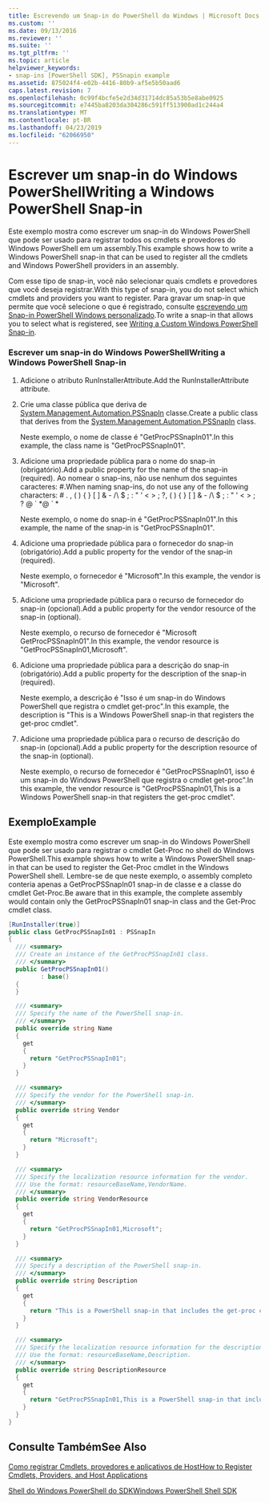 ```yaml
---
title: Escrevendo um Snap-in do PowerShell do Windows | Microsoft Docs
ms.custom: ''
ms.date: 09/13/2016
ms.reviewer: ''
ms.suite: ''
ms.tgt_pltfrm: ''
ms.topic: article
helpviewer_keywords:
- snap-ins [PowerShell SDK], PSSnapin example
ms.assetid: 875024f4-e02b-4416-80b9-af5e5b50aad6
caps.latest.revision: 7
ms.openlocfilehash: 0c99f4bcfe5e2d34d31714dc85a53b5e8abe0925
ms.sourcegitcommit: e7445ba8203da304286c591ff513900ad1c244a4
ms.translationtype: MT
ms.contentlocale: pt-BR
ms.lasthandoff: 04/23/2019
ms.locfileid: "62066950"
---
```

# <a name="writing-a-windows-powershell-snap-in"></a><span data-ttu-id="928c7-102">Escrever um snap-in do Windows PowerShell</span><span class="sxs-lookup"><span data-stu-id="928c7-102">Writing a Windows PowerShell Snap-in</span></span>

<span data-ttu-id="928c7-103">Este exemplo mostra como escrever um snap-in do Windows PowerShell que pode ser usado para registrar todos os cmdlets e provedores do Windows PowerShell em um assembly.</span><span class="sxs-lookup"><span data-stu-id="928c7-103">This example shows how to write a Windows PowerShell snap-in that can be used to register all the cmdlets and Windows PowerShell providers in an assembly.</span></span>

<span data-ttu-id="928c7-104">Com esse tipo de snap-in, você não selecionar quais cmdlets e provedores que você deseja registrar.</span><span class="sxs-lookup"><span data-stu-id="928c7-104">With this type of snap-in, you do not select which cmdlets and providers you want to register.</span></span> <span data-ttu-id="928c7-105">Para gravar um snap-in que permite que você selecione o que é registrado, consulte [escrevendo um Snap-in PowerShell Windows personalizado](./writing-a-custom-windows-powershell-snap-in.md).</span><span class="sxs-lookup"><span data-stu-id="928c7-105">To write a snap-in that allows you to select what is registered, see [Writing a Custom Windows PowerShell Snap-in](./writing-a-custom-windows-powershell-snap-in.md).</span></span>

### <a name="writing-a-windows-powershell-snap-in"></a><span data-ttu-id="928c7-106">Escrever um snap-in do Windows PowerShell</span><span class="sxs-lookup"><span data-stu-id="928c7-106">Writing a Windows PowerShell Snap-in</span></span>

1. <span data-ttu-id="928c7-107">Adicione o atributo RunInstallerAttribute.</span><span class="sxs-lookup"><span data-stu-id="928c7-107">Add the RunInstallerAttribute attribute.</span></span>

2. <span data-ttu-id="928c7-108">Crie uma classe pública que deriva de [System.Management.Automation.PSSnapIn](/dotnet/api/System.Management.Automation.PSSnapIn) classe.</span><span class="sxs-lookup"><span data-stu-id="928c7-108">Create a public class that derives from the [System.Management.Automation.PSSnapIn](/dotnet/api/System.Management.Automation.PSSnapIn) class.</span></span>

    <span data-ttu-id="928c7-109">Neste exemplo, o nome de classe é "GetProcPSSnapIn01".</span><span class="sxs-lookup"><span data-stu-id="928c7-109">In this example, the class name is "GetProcPSSnapIn01".</span></span>

3. <span data-ttu-id="928c7-110">Adicione uma propriedade pública para o nome do snap-in (obrigatório).</span><span class="sxs-lookup"><span data-stu-id="928c7-110">Add a public property for the name of the snap-in (required).</span></span> <span data-ttu-id="928c7-111">Ao nomear o snap-ins, não use nenhum dos seguintes caracteres: #.</span><span class="sxs-lookup"><span data-stu-id="928c7-111">When naming snap-ins, do not use any of the following characters: # .</span></span> <span data-ttu-id="928c7-112">, ( ) { } [ ] & - /\ $ ; : " ' \< > ; ?</span><span class="sxs-lookup"><span data-stu-id="928c7-112">, ( ) { } [ ] & - /\ $ ; : " ' \< > ; ?</span></span> <span data-ttu-id="928c7-113">@ \` \*</span><span class="sxs-lookup"><span data-stu-id="928c7-113">@ \` \*</span></span>

    <span data-ttu-id="928c7-114">Neste exemplo, o nome do snap-in é "GetProcPSSnapIn01".</span><span class="sxs-lookup"><span data-stu-id="928c7-114">In this example, the name of the snap-in is "GetProcPSSnapIn01".</span></span>

4. <span data-ttu-id="928c7-115">Adicione uma propriedade pública para o fornecedor do snap-in (obrigatório).</span><span class="sxs-lookup"><span data-stu-id="928c7-115">Add a public property for the vendor of the snap-in (required).</span></span>

    <span data-ttu-id="928c7-116">Neste exemplo, o fornecedor é "Microsoft".</span><span class="sxs-lookup"><span data-stu-id="928c7-116">In this example, the vendor is "Microsoft".</span></span>

5. <span data-ttu-id="928c7-117">Adicione uma propriedade pública para o recurso de fornecedor do snap-in (opcional).</span><span class="sxs-lookup"><span data-stu-id="928c7-117">Add a public property for the vendor resource of the snap-in (optional).</span></span>

    <span data-ttu-id="928c7-118">Neste exemplo, o recurso de fornecedor é "Microsoft GetProcPSSnapIn01".</span><span class="sxs-lookup"><span data-stu-id="928c7-118">In this example, the vendor resource is "GetProcPSSnapIn01,Microsoft".</span></span>

6. <span data-ttu-id="928c7-119">Adicione uma propriedade pública para a descrição do snap-in (obrigatório).</span><span class="sxs-lookup"><span data-stu-id="928c7-119">Add a public property for the description of the snap-in (required).</span></span>

    <span data-ttu-id="928c7-120">Neste exemplo, a descrição é "Isso é um snap-in do Windows PowerShell que registra o cmdlet get-proc".</span><span class="sxs-lookup"><span data-stu-id="928c7-120">In this example, the description is "This is a Windows PowerShell snap-in that registers the get-proc cmdlet".</span></span>

7. <span data-ttu-id="928c7-121">Adicione uma propriedade pública para o recurso de descrição do snap-in (opcional).</span><span class="sxs-lookup"><span data-stu-id="928c7-121">Add a public property for the description resource of the snap-in (optional).</span></span>

    <span data-ttu-id="928c7-122">Neste exemplo, o recurso de fornecedor é "GetProcPSSnapIn01, isso é um snap-in do Windows PowerShell que registra o cmdlet get-proc".</span><span class="sxs-lookup"><span data-stu-id="928c7-122">In this example, the vendor resource is "GetProcPSSnapIn01,This is a Windows PowerShell snap-in that registers the get-proc cmdlet".</span></span>

## <a name="example"></a><span data-ttu-id="928c7-123">Exemplo</span><span class="sxs-lookup"><span data-stu-id="928c7-123">Example</span></span>

<span data-ttu-id="928c7-124">Este exemplo mostra como escrever um snap-in do Windows PowerShell que pode ser usado para registrar o cmdlet Get-Proc no shell do Windows PowerShell.</span><span class="sxs-lookup"><span data-stu-id="928c7-124">This example shows how to write a Windows PowerShell snap-in that can be used to register the Get-Proc cmdlet in the Windows PowerShell shell.</span></span> <span data-ttu-id="928c7-125">Lembre-se de que neste exemplo, o assembly completo conteria apenas a GetProcPSSnapIn01 snap-in de classe e a classe do cmdlet Get-Proc.</span><span class="sxs-lookup"><span data-stu-id="928c7-125">Be aware that in this example, the complete assembly would contain only the GetProcPSSnapIn01 snap-in class and the Get-Proc cmdlet class.</span></span>

```csharp
[RunInstaller(true)]
public class GetProcPSSnapIn01 : PSSnapIn
{
  /// <summary>
  /// Create an instance of the GetProcPSSnapIn01 class.
  /// </summary>
  public GetProcPSSnapIn01()
         : base()
  {
  }

  /// <summary>
  /// Specify the name of the PowerShell snap-in.
  /// </summary>
  public override string Name
  {
    get
    {
      return "GetProcPSSnapIn01";
    }
  }

  /// <summary>
  /// Specify the vendor for the PowerShell snap-in.
  /// </summary>
  public override string Vendor
  {
    get
    {
      return "Microsoft";
    }
  }

  /// <summary>
  /// Specify the localization resource information for the vendor.
  /// Use the format: resourceBaseName,VendorName.
  /// </summary>
  public override string VendorResource
  {
    get
    {
      return "GetProcPSSnapIn01,Microsoft";
    }
  }

  /// <summary>
  /// Specify a description of the PowerShell snap-in.
  /// </summary>
  public override string Description
  {
    get
    {
      return "This is a PowerShell snap-in that includes the get-proc cmdlet.";
    }
  }

  /// <summary>
  /// Specify the localization resource information for the description.
  /// Use the format: resourceBaseName,Description.
  /// </summary>
  public override string DescriptionResource
  {
    get
    {
      return "GetProcPSSnapIn01,This is a PowerShell snap-in that includes the get-proc cmdlet.";
    }
  }
}
```

## <a name="see-also"></a><span data-ttu-id="928c7-126">Consulte Também</span><span class="sxs-lookup"><span data-stu-id="928c7-126">See Also</span></span>

[<span data-ttu-id="928c7-127">Como registrar Cmdlets, provedores e aplicativos de Host</span><span class="sxs-lookup"><span data-stu-id="928c7-127">How to Register Cmdlets, Providers, and Host Applications</span></span>](http://msdn.microsoft.com/en-us/a41e9054-29c8-40ab-bf2b-8ce4e7ec1c8c)

[<span data-ttu-id="928c7-128">Shell do Windows PowerShell do SDK</span><span class="sxs-lookup"><span data-stu-id="928c7-128">Windows PowerShell Shell SDK</span></span>](../windows-powershell-reference.md)
